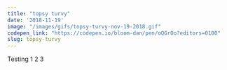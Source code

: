 ```yaml
---
title: "topsy turvy"
date: '2018-11-19'
image: "/images/gifs/topsy-turvy-nov-19-2018.gif"
codepen_link: "https://codepen.io/bloom-dan/pen/oQGrOo?editors=0100"
slug: topsy-turvy
---
```


Testing 1 2 3
